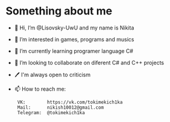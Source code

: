 # Something about me
- 👋 Hi, I’m @Lisovsky-UwU and my name is Nikita
- 👀 I’m interested in games, programs and musics
- 🌱 I’m currently learning programer language C#
- 💞️ I’m looking to collaborate on diferent C# and C++ projects
- 🖊️ I'm always open to criticism
- 📫 How to reach me:

       VK:        https://vk.com/tokimekich1ka    
       Mail:      nikish10012@gmail.com
       Telegram:  @tokimekich1ka
     
